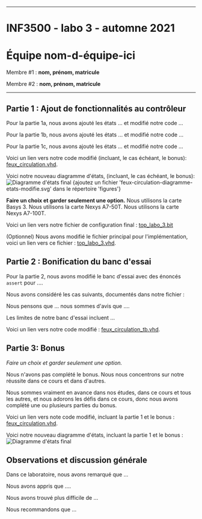 
------------------------------------------------------------------------

# INF3500 - labo 3 - automne 2021
# Équipe **nom-d-équipe-ici**

Membre #1 : **nom, prénom, matricule**

Membre #2 : **nom, prénom, matricule**

------------------------------------------------------------------------

## Partie 1 : Ajout de fonctionnalités au contrôleur

Pour la partie 1a, nous avons ajouté les états ... et modifié notre code ...

Pour la partie 1b, nous avons ajouté les états ... et modifié notre code ...

Pour la partie 1c, nous avons ajouté les états ... et modifié notre code ...

Voici un lien vers notre code modifié (incluant, le cas échéant, le bonus): [feux_circulation.vhd](sources/feux_circulation.vhd).

Voici notre nouveau diagramme d'états, (incluant, le cas échéant, le bonus):
![Diagramme d'états final](figures/feux-circulation-diagramme-etats-modifie.svg)
{ajoutez un fichier 'feux-circulation-diagramme-etats-modifie.svg' dans le répertoire 'figures'}

**Faire un choix et garder seulement une option.**
Nous utilisons la carte Basys 3.
Nous utilisons la carte Nexys A7-50T.
Nous utilisons la carte Nexys A7-100T.

Voici un lien vers notre fichier de configuration final : [top_labo_3.bit](synthese-implementation/top_labo_3.bit)

(Optionnel) Nous avons modifié le fichier principal pour l'implémentation, voici un lien vers ce fichier : [top_labo_3.vhd](sources/top_labo_3.vhd).

## Partie 2 : Bonification du banc d'essai

Pour la partie 2, nous avons modifié le banc d'essai avec des énoncés `assert` pour ....

Nous avons considéré les cas suivants, documentés dans notre fichier :

Nous pensons que ... nous sommes d'avis que ....

Les limites de notre banc d'essai incluent ...

Voici un lien vers notre code modifié : [feux_circulation_tb.vhd](sources/feux_circulation_tb.vhd).

## Partie 3: Bonus

*Faire un choix et garder seulement une option.*

Nous n'avons pas complété le bonus. Nous nous concentrons sur notre réussite dans ce cours et dans d'autres.

Nous sommes vraiment en avance dans nos études, dans ce cours et tous les autres, et nous adorons les défis dans ce cours, donc nous avons complété une ou plusieurs parties du bonus.

Voici un lien vers note code modifié, incluant la partie 1 et le bonus : [feux_circulation.vhd](sources/feux_circulation.vhd).

Voici notre nouveau diagramme d'états, incluant la partie 1 et le bonus :
![Diagramme d'états final](figures/feux-circulation-diagramme-etats-modifie.svg)


## Observations et discussion générale

Dans ce laboratoire, nous avons remarqué que ...

Nous avons appris que ....

Nous avons trouvé plus difficile de ...

Nous recommandons que ...